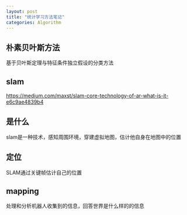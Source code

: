 ```yaml
---
layout: post
title: "统计学习方法笔记"
categories: Algorithm
---
```

## 朴素贝叶斯方法
基于贝叶斯定理与特征条件独立假设的分类方法



## slam
https://medium.com/maxst/slam-core-technology-of-ar-what-is-it-e6c9ae4839b4
## 是什么
slam是一种技术，感知周围环境，穿建虚拟地图，估计他自身在地图中的位置
## 定位
SLAM通过关键帧估计自己的位置
## mapping
处理和分析机器人收集到的信息，回答世界是什么样的的信息











